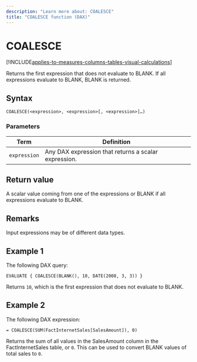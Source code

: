 ```yaml
---
description: "Learn more about: COALESCE"
title: "COALESCE function (DAX)"
---
```

# COALESCE

[!INCLUDE[applies-to-measures-columns-tables-visual-calculations](includes/applies-to-measures-columns-tables-visual-calculations.md)]

Returns the first expression that does not evaluate to BLANK. If all expressions evaluate to BLANK, BLANK is returned.
  
## Syntax  
  
```dax
COALESCE(<expression>, <expression>[, <expression>]…)
```
  
### Parameters  
  
|Term|Definition|  
|--------|--------------|  
|`expression`|Any DAX expression that returns a scalar expression.|  
  
## Return value

A scalar value coming from one of the expressions or BLANK if all expressions evaluate to BLANK. 
  
## Remarks

Input expressions may be of different data types.
  
## Example 1
  
  The following DAX query:

```dax
EVALUATE { COALESCE(BLANK(), 10, DATE(2008, 3, 3)) }
```

 Returns `10`, which is the first expression that does not evaluate to BLANK.  

## Example 2
  
  The following DAX expression:

```dax
= COALESCE(SUM(FactInternetSales[SalesAmount]), 0)
```

Returns the sum of all values in the SalesAmount column in the FactInternetSales table, or `0`. 
This can be used to convert BLANK values of total sales to `0`.
